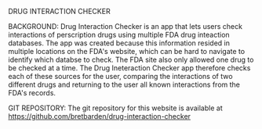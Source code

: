 DRUG INTERACTION CHECKER

BACKGROUND:
Drug Interaction Checker is an app that lets users check interactions of perscription drugs using multiple FDA drug inteaction databases. The app was created because this information resided in multiple locations on the FDA's website, which can be hard to navigate to identify which databse to check. The FDA site also only allowed one drug to be checked at a time. The Drug Ineteraction Checker app therefore checks each of these sources for the user, comparing the interactions of two different drugs and returning to the user all known interactions from the FDA's records.


GIT REPOSITORY:
The git repository for this website is available at
https://github.com/bretbarden/drug-interaction-checker

